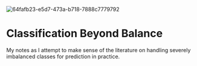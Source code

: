 
![64fafb23-e5d7-473a-b718-7888c7779792](https://github.com/alinemsm/classification-beyond-balance/assets/4826198/bbc5536e-2063-44aa-b14c-7a887bd05a72)

# Classification Beyond Balance

My notes as I attempt to make sense of the literature on handling severely imbalanced classes for prediction in practice.
